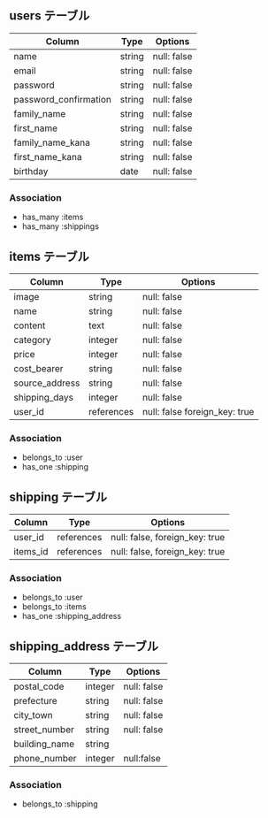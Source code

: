 ## users テーブル

| Column                | Type   | Options     |
| ------------------    | ------ | ----------- |
| name                  | string | null: false |
| email                 | string | null: false |
| password              | string | null: false |
| password_confirmation | string | null: false |
| family_name           | string | null: false |
| first_name            | string | null: false |
| family_name_kana      | string | null: false |
| first_name_kana       | string | null: false |
| birthday              | date   | null: false |

### Association

- has_many :items
- has_many :shippings

## items テーブル

| Column        | Type        | Options     |
| ------        | ------      | ----------- |
| image         | string      | null: false |
| name          | string      | null: false |
| content       | text        | null: false |
| category      | integer     | null: false |
| price         | integer     | null: false |
| cost_bearer   | string      | null: false |
| source_address| string      | null: false |
| shipping_days | integer     | null: false |
| user_id       | references     | null: false  foreign_key: true |
### Association

- belongs_to :user
- has_one    :shipping

## shipping テーブル

| Column          | Type       | Options                        |
| ------          | ---------- | ------------------------------ |
| user_id         | references | null: false, foreign_key: true |
| items_id        | references | null: false, foreign_key: true |

### Association

- belongs_to :user
- belongs_to :items
- has_one    :shipping_address

## shipping_address テーブル

| Column            | Type       | Options     |
| -------           | ---------- | ----------- |
| postal_code       | integer    | null: false |
| prefecture        | string     | null: false |
| city_town         | string     | null: false |
| street_number     | string     | null: false |
| building_name     | string     |             | 
| phone_number      | integer    | null:false  |
### Association

- belongs_to :shipping
